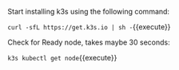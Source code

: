 
Start installing k3s using the following command:

`curl -sfL https://get.k3s.io | sh -`{{execute}}

Check for Ready node, takes maybe 30 seconds:

`k3s kubectl get node`{{execute}}
